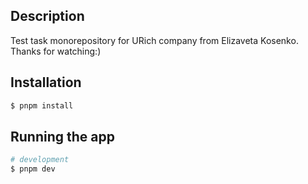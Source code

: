 ## Description

Test task monorepository for URich company from Elizaveta Kosenko. Thanks for watching:)

## Installation

```bash
$ pnpm install
```

## Running the app

```bash
# development
$ pnpm dev



```
